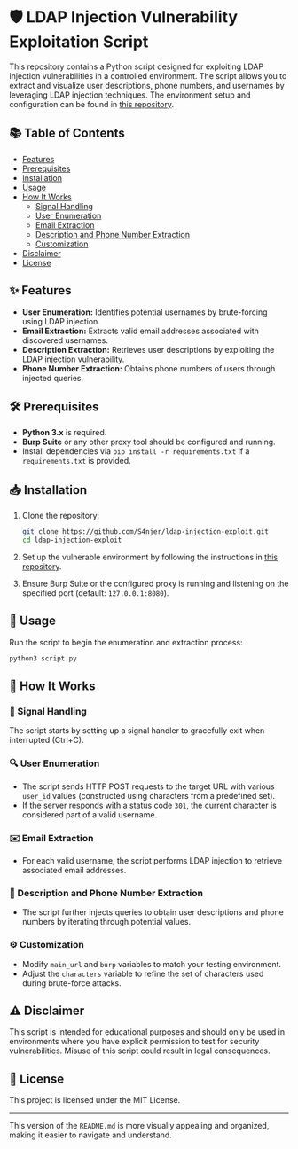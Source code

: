 # 🛡️ LDAP Injection Vulnerability Exploitation Script

This repository contains a Python script designed for exploiting LDAP injection vulnerabilities in a controlled environment. The script allows you to extract and visualize user descriptions, phone numbers, and usernames by leveraging LDAP injection techniques. The environment setup and configuration can be found in [this repository](https://github.com/motikan2010/LDAP-Injection-Vuln-App).

## 📚 Table of Contents

- [Features](https://github.com/S4njer/LDAP-Injection-Script-PoC-/blob/main/#-features)
- [Prerequisites](#prerequisites)
- [Installation](#installation)
- [Usage](#usage)
- [How It Works](#how-it-works)
  - [Signal Handling](#signal-handling)
  - [User Enumeration](#user-enumeration)
  - [Email Extraction](#email-extraction)
  - [Description and Phone Number Extraction](#description-and-phone-number-extraction)
  - [Customization](#customization)
- [Disclaimer](#disclaimer)
- [License](#license)

## ✨ Features

- **User Enumeration:** Identifies potential usernames by brute-forcing using LDAP injection.
- **Email Extraction:** Extracts valid email addresses associated with discovered usernames.
- **Description Extraction:** Retrieves user descriptions by exploiting the LDAP injection vulnerability.
- **Phone Number Extraction:** Obtains phone numbers of users through injected queries.

## 🛠️ Prerequisites

- **Python 3.x** is required.
- **Burp Suite** or any other proxy tool should be configured and running.
- Install dependencies via `pip install -r requirements.txt` if a `requirements.txt` is provided.

## 📥 Installation

1. Clone the repository:
   ```bash
   git clone https://github.com/S4njer/ldap-injection-exploit.git
   cd ldap-injection-exploit
   ```

2. Set up the vulnerable environment by following the instructions in [this repository](https://github.com/motikan2010/LDAP-Injection-Vuln-App).

3. Ensure Burp Suite or the configured proxy is running and listening on the specified port (default: `127.0.0.1:8080`).

## 🚀 Usage

Run the script to begin the enumeration and extraction process:

```bash
python3 script.py
```

## 🧩 How It Works

### 🛑 Signal Handling

The script starts by setting up a signal handler to gracefully exit when interrupted (Ctrl+C).

### 🔍 User Enumeration

- The script sends HTTP POST requests to the target URL with various `user_id` values (constructed using characters from a predefined set).
- If the server responds with a status code `301`, the current character is considered part of a valid username.

### ✉️ Email Extraction

- For each valid username, the script performs LDAP injection to retrieve associated email addresses.

### 📜 Description and Phone Number Extraction

- The script further injects queries to obtain user descriptions and phone numbers by iterating through potential values.

### ⚙️ Customization

- Modify `main_url` and `burp` variables to match your testing environment.
- Adjust the `characters` variable to refine the set of characters used during brute-force attacks.

## ⚠️ Disclaimer

This script is intended for educational purposes and should only be used in environments where you have explicit permission to test for security vulnerabilities. Misuse of this script could result in legal consequences.

## 📄 License

This project is licensed under the MIT License.

---

This version of the `README.md` is more visually appealing and organized, making it easier to navigate and understand.
